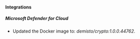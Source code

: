 #### Integrations
##### Microsoft Defender for Cloud
- Updated the Docker image to: *demisto/crypto:1.0.0.44762*.
